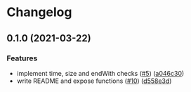 # Changelog

## 0.1.0 (2021-03-22)


### Features

* implement time, size and endWith checks ([#5](https://www.github.com/zakodium/is-my-file-ready/issues/5)) ([a046c30](https://www.github.com/zakodium/is-my-file-ready/commit/a046c30bb3951208985f9a6aaa28cfe6aae49d0c))
* write README and expose functions ([#10](https://www.github.com/zakodium/is-my-file-ready/issues/10)) ([d558e3d](https://www.github.com/zakodium/is-my-file-ready/commit/d558e3d55a6e674d0c206270b74964c6a7a8c1cd))
